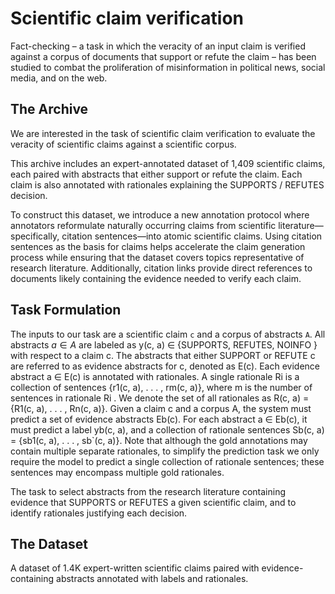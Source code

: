 # Scientific claim verification
Fact-checking – a task in which the veracity of an input claim is verified against a corpus of
documents that support or refute the claim – has been studied to combat the proliferation of 
misinformation in political news, social media, and on the web.

## The Archive

We are interested in the task of scientific claim verification to evaluate the veracity of  scientific claims against a scientific corpus.

This archive includes an expert-annotated dataset of 1,409 scientific claims, 
each paired with abstracts that either support or refute the claim. Each claim
is also annotated with rationales explaining the SUPPORTS / REFUTES decision.

To construct this dataset, we introduce a new annotation protocol where annotators
reformulate naturally occurring claims from scientific literature—specifically, 
citation sentences—into atomic scientific claims. Using citation sentences as the 
basis for claims helps accelerate the claim generation process while ensuring that the dataset covers topics representative of research literature. Additionally, citation links provide direct references to documents likely containing the evidence needed to verify each claim.

## Task Formulation
The inputs to our task are a scientific claim ``c`` and a corpus of abstracts ``A``. All abstracts $a \in A$ are labeled as y(c, a) ∈ {SUPPORTS,
REFUTES, NOINFO } with respect to a claim c. The abstracts that either SUPPORT or REFUTE c
are referred to as evidence abstracts for c, denoted
as E(c). Each evidence abstract a ∈ E(c) is annotated with rationales. A single rationale Ri
is
a collection of sentences {r1(c, a), . . . , rm(c, a)},
where m is the number of sentences in rationale Ri
.
We denote the set of all rationales as R(c, a) =
{R1(c, a), . . . , Rn(c, a)}.
Given a claim c and a corpus A, the system
must predict a set of evidence abstracts Eb(c). For
each abstract a ∈ Eb(c), it must predict a label
yb(c, a), and a collection of rationale sentences
Sb(c, a) = {sb1(c, a), . . . , sb`(c, a)}. Note that although the gold annotations may contain multiple
separate rationales, to simplify the prediction task
we only require the model to predict a single collection of rationale sentences; these sentences may
encompass multiple gold rationales.


The task to select abstracts from the research literature containing evidence that SUPPORTS or REFUTES a given scientific claim,
and to identify rationales justifying each decision.

## The Dataset
A dataset of 1.4K expert-written scientific claims paired with evidence-containing
abstracts annotated with labels and rationales.

